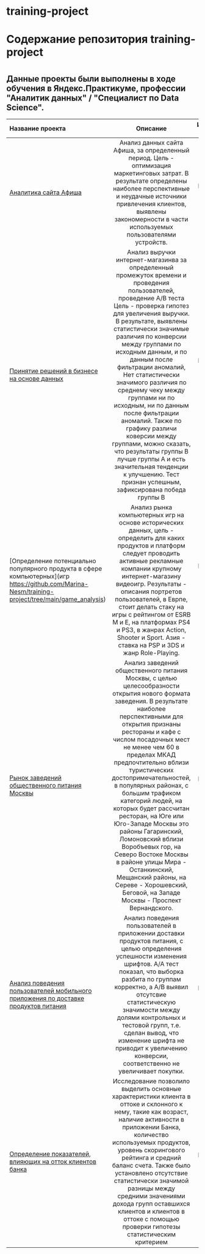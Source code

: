 ﻿# training-project
# Содержание репозитория training-project
#

## Данные проекты были выполнены в ходе обучения в Яндекс.Практикуме, профессии "Аналитик данных" / "Специалист по Data Science".

Название проекта     | Описание | 	Используемые библиотеки | 	Методы
:------------------- |:--------:| -------------------------:|:--------: 
[Аналитика сайта Афиша](https://github.com/Marina-Nesm/training-project/tree/main/afisha_analysis)| Анализ данных сайта Афиша, за определенный период. Цель  - оптимизация маркетинговых затрат. В результате  определены наиболее перспективные и неудачные источники привлечения клиентов, выявлены закономерности в части используемых пользователями устройств. | pandas, numpy, matplotlib, seaborn, plotly | to_datetime, isin, drop_duplicates, reset_index, describe,dt.year, nunique, isnull, groupby, mean, rename, round, value_counts, sort_values, np.timedelta64, cumsum, apply, pivot, hist, plot,  merge
[Принятие решений в бизнесе на основе данных](https://github.com/Marina-Nesm/training-project/tree/main/A-B_analysis) | Анализ выручки интернет-магазинва за определенный промежуток времени и проведения пользователей, проведение А/В теста Цель - проверка гипотез для увеличения выручки. В результате, выявлены статистически значимые различия по конверсии между группами по исходным данным, и по данным после фильтрации аномалий, Нет статистически значимого различия по среднему чеку между группами ни по исходным, ни по данным после фильтрации аномалий. Также по графику различи коверсии между группами, можно сказать, что результаты группы B лучше группы A и есть значительная тенденции к улучшению. Тест признан успешным, зафиксирована победа группы В | pandas, numpy, matplotlib, seaborn, plotly, scipy.stats, datetime | pandas, numpy, matplotlib, seaborn, plotly, scipy.stats, datetime lambda, datetime.strptime, map, apply, to_datetime, isin, drop_duplicates, reset_index, nunique, isnull, groupby, mean, rename, round, value_counts, sort_values, concat, cumsum, stats.mannwhitneyu, pivot, hist, plot,  merge, и прочие
[Определение потенциально популярного продукта в сфере компьютерных](игр https://github.com/Marina-Nesm/training-project/tree/main/game_analysis)| Анализ рынка компьютерных игр на основе исторических данных, цель - определить для каких продуктов и платформ следует проводить активные рекламные компании крупному интернет-магазину видеоигр. Результаты - описания портретов пользователей,  в Еврпе, стоит делать стаку на игры с рейтингом от ESRB  М и Е, на платформах PS4 и PS3, в жанрах Action, Shooter и Sport. Азия  - ставка на PSP и 3DS и жанр Role-Playing. | pandas, numpy, matplotlib, seaborn, plotly, scipy.stats, datetime | str.lower, dropna, isnull, sum, pivot_table, reset_index, nunique, fillna, mean, iloc, duplicated, rename, query, sort_values, groupby, value_counts, np.var, hist, plot,  merge, и прочие 
[Рынок заведений общественного питания Москвы](https://github.com/Marina-Nesm/training-project/tree/main/restaurant)| Анализ заведений общественного питания Москвы, с целью целесообразности открытия нового формата заведения. В результате наиболее перспективными для открытия признаны рестораны и кафе с числом посадочных мест не менее чем 60 в пределах МКАД предпочтительно вблизи туристических достопримечательностей, в популярных районах, с большим трафиком категорий людей, на которых будет рассчитан ресторан, на Юге или Юго-Западе Москвы это районы Гагаринский, Ломоновский вблизи Воробъевых гор, на Северо Востоке Москвы в районе улицы Мира - Останкинский, Мещанский районы, на Сереве - Хорошевский, Беговой, на Западе Москвы - Проспект Вернандского. | pandas, numpy, matplotlib, seaborn, plotly | duplicated, shape, sort_values, unique, pivot_table, len, reset_index, rename, groupby, round, str.extract, str.strip, merge, pivot, hist, plot
[Анализ поведения пользователей мобильного приложения по доставке продуктов питания](https://github.com/Marina-Nesm/training-project/tree/main/food_delivery) | Анализ поведения пользователей в приложении доставки продуктов питания, с целью определения успешности изменения шрифтов. А/А тест показал, что выборка разбита по группам корректно, а А/В выявил отсутсвие статистическую значимости между долями контрольных и тестовой групп, т.е. сделан вывод, что изменение шрифта не приводит к увеличению конверсии, соответственно не увеличивает покупки. | pandas, numpy, matplotlib, seaborn, plotly | lambda, drop_duplicates, isnull, groupby, transform, value_counts, sort_values, str.lower, apply, pivot, hist, plot,  merge, concat и прочие
[Определение показателей, влияющих на отток клиентов банка](https://github.com/Marina-Nesm/training-project/tree/main/bank_churn_rate) | Исследование позволило выделить основные характеристики клиента в оттоке и склонного к нему, такие как возраст, наличие активности в приложении Банка, количество используемых продуктов, уровень скорингового рейтинга и средний баланс счета. Также было установлено отсутствие статистически значимой разницы между средними значениями дохода групп оставшихся клиентов и клиентов в оттоке с помощью проверки гипотезы статистическим критерием | pandas, numpy, matplotlib, seaborn, plotly | isnull, groupby, transform, value_counts, duplicated, sort_values, ,isna, pivot, hist, plot и прочие